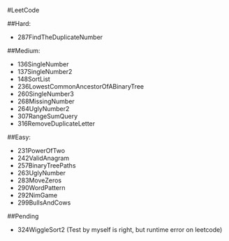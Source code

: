 #LeetCode

##Hard:
- 287FindTheDuplicateNumber

##Medium:
- 136SingleNumber
- 137SingleNumber2
- 148SortList
- 236LowestCommonAncestorOfABinaryTree
- 260SingleNumber3
- 268MissingNumber
- 264UglyNumber2
- 307RangeSumQuery
- 316RemoveDuplicateLetter

##Easy:
- 231PowerOfTwo
- 242ValidAnagram
- 257BinaryTreePaths
- 263UglyNumber
- 283MoveZeros
- 290WordPattern
- 292NimGame
- 299BullsAndCows

##Pending
- 324WiggleSort2 (Test by myself is right, but runtime error on leetcode)
